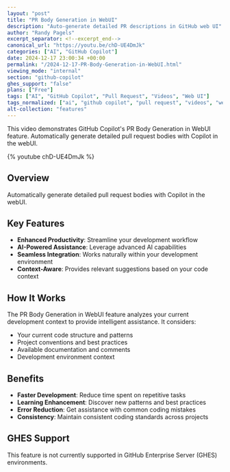 ```yaml
---
layout: "post"
title: "PR Body Generation in WebUI"
description: "Auto-generate detailed PR descriptions in GitHub web UI"
author: "Randy Pagels"
excerpt_separator: <!--excerpt_end-->
canonical_url: "https://youtu.be/chD-UE4DmJk"
categories: ["AI", "GitHub Copilot"]
date: 2024-12-17 23:00:34 +00:00
permalink: "/2024-12-17-PR-Body-Generation-in-WebUI.html"
viewing_mode: "internal"
section: "github-copilot"
ghes_support: "false"
plans: ["Free"]
tags: ["AI", "GitHub Copilot", "Pull Request", "Videos", "Web UI"]
tags_normalized: ["ai", "github copilot", "pull request", "videos", "web ui"]
alt-collection: "features"
---
```


This video demonstrates GitHub Copilot's PR Body Generation in WebUI feature. Automatically generate detailed pull request bodies with Copilot in the webUI.<!--excerpt_end-->

{% youtube chD-UE4DmJk %}

## Overview

Automatically generate detailed pull request bodies with Copilot in the webUI.

## Key Features

- **Enhanced Productivity**: Streamline your development workflow
- **AI-Powered Assistance**: Leverage advanced AI capabilities
- **Seamless Integration**: Works naturally within your development environment
- **Context-Aware**: Provides relevant suggestions based on your code context

## How It Works

The PR Body Generation in WebUI feature analyzes your current development context to provide intelligent assistance. It considers:

- Your current code structure and patterns
- Project conventions and best practices
- Available documentation and comments
- Development environment context

## Benefits

- **Faster Development**: Reduce time spent on repetitive tasks
- **Learning Enhancement**: Discover new patterns and best practices
- **Error Reduction**: Get assistance with common coding mistakes
- **Consistency**: Maintain consistent coding standards across projects

## GHES Support

This feature is not currently supported in GitHub Enterprise Server (GHES) environments.
